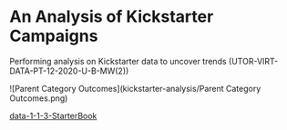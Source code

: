 # An Analysis of Kickstarter Campaigns

Performing analysis on Kickstarter data to uncover trends (UTOR-VIRT-DATA-PT-12-2020-U-B-MW(2))

![Parent Category Outcomes](kickstarter-analysis/Parent Category Outcomes.png)



[data-1-1-3-StarterBook](kickstarter-analysis/data-1-1-3-StarterBook.xlxs)
